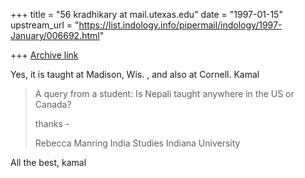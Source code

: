+++
title = "56 kradhikary at mail.utexas.edu"
date = "1997-01-15"
upstream_url = "https://list.indology.info/pipermail/indology/1997-January/006692.html"

+++
[Archive link](https://list.indology.info/pipermail/indology/1997-January/006692.html)

Yes, it is taught at Madison, Wis. , and also at Cornell.
Kamal



>A query from a student:  Is Nepali taught anywhere in the US or Canada?
>
>thanks -
>
>Rebecca Manring
>India Studies
>Indiana University

All the best,
kamal






